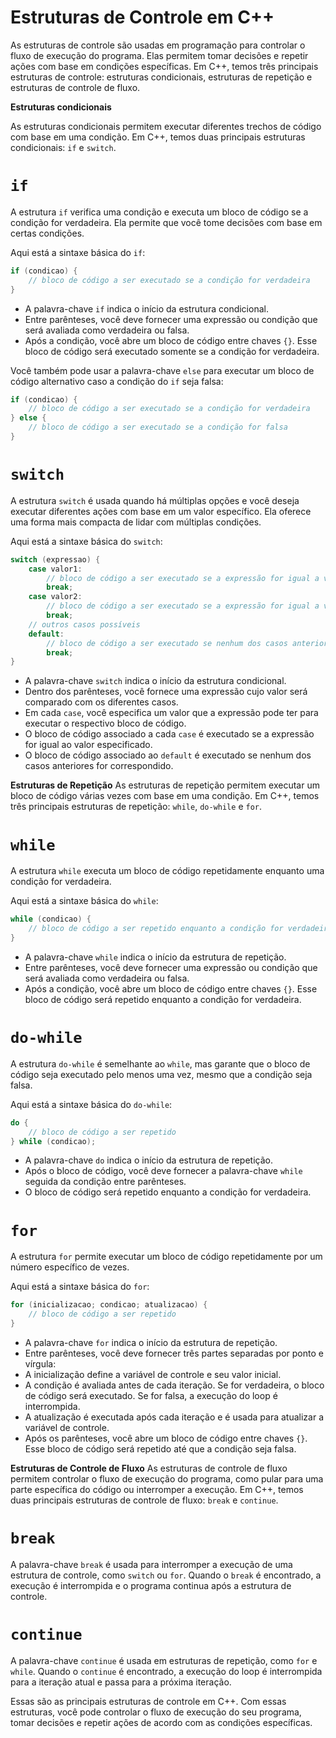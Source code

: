 # Estruturas de Controle em C++
As estruturas de controle são usadas em programação para controlar o fluxo de execução do programa. Elas permitem tomar decisões e repetir ações com base em condições específicas. Em C++, temos três principais estruturas de controle: estruturas condicionais, estruturas de repetição e estruturas de controle de fluxo.

**Estruturas condicionais**

As estruturas condicionais permitem executar diferentes trechos de código com base em uma condição. Em C++, temos duas principais estruturas condicionais: `if` e `switch`.

# `if`
A estrutura `if` verifica uma condição e executa um bloco de código se a condição for verdadeira. Ela permite que você tome decisões com base em certas condições.

Aqui está a sintaxe básica do `if`:
```C++
if (condicao) {
    // bloco de código a ser executado se a condição for verdadeira
}
```
+ A palavra-chave `if` indica o início da estrutura condicional.
+ Entre parênteses, você deve fornecer uma expressão ou condição que será avaliada como verdadeira ou falsa.
+ Após a condição, você abre um bloco de código entre chaves `{}`. Esse bloco de código será executado somente se a condição for verdadeira.

Você também pode usar a palavra-chave `else` para executar um bloco de código alternativo caso a condição do `if` seja falsa:
```C++
if (condicao) {
    // bloco de código a ser executado se a condição for verdadeira
} else {
    // bloco de código a ser executado se a condição for falsa
}
```

# `switch`

A estrutura `switch` é usada quando há múltiplas opções e você deseja executar diferentes ações com base em um valor específico. Ela oferece uma forma mais compacta de lidar com múltiplas condições.

Aqui está a sintaxe básica do `switch`:
```C++
switch (expressao) {
    case valor1:
        // bloco de código a ser executado se a expressão for igual a valor1
        break;
    case valor2:
        // bloco de código a ser executado se a expressão for igual a valor2
        break;
    // outros casos possíveis
    default:
        // bloco de código a ser executado se nenhum dos casos anteriores for correspondido
        break;
}
```
+ A palavra-chave `switch` indica o início da estrutura condicional.
+ Dentro dos parênteses, você fornece uma expressão cujo valor será comparado com os diferentes casos.
+ Em cada `case`, você especifica um valor que a expressão pode ter para executar o respectivo bloco de código.
+ O bloco de código associado a cada `case` é executado se a expressão for igual ao valor especificado.
+ O bloco de código associado ao `default` é executado se nenhum dos casos anteriores for correspondido.

**Estruturas de Repetição**
As estruturas de repetição permitem executar um bloco de código várias vezes com base em uma condição. Em C++, temos três principais estruturas de repetição: `while`, `do-while` e `for`.

# `while`
A estrutura `while` executa um bloco de código repetidamente enquanto uma condição for verdadeira.

Aqui está a sintaxe básica do `while`:
```C++
while (condicao) {
    // bloco de código a ser repetido enquanto a condição for verdadeira
}
```
+ A palavra-chave `while` indica o início da estrutura de repetição.
+ Entre parênteses, você deve fornecer uma expressão ou condição que será avaliada como verdadeira ou falsa.
+ Após a condição, você abre um bloco de código entre chaves `{}`. Esse bloco de código será repetido enquanto a condição for verdadeira.

# `do-while`
A estrutura `do-while` é semelhante ao `while`, mas garante que o bloco de código seja executado pelo menos uma vez, mesmo que a condição seja falsa.

Aqui está a sintaxe básica do `do-while`:
```C++
do {
    // bloco de código a ser repetido
} while (condicao);
```
+ A palavra-chave `do` indica o início da estrutura de repetição.
+ Após o bloco de código, você deve fornecer a palavra-chave `while` seguida da condição entre parênteses.
+ O bloco de código será repetido enquanto a condição for verdadeira.

# `for`
A estrutura `for` permite executar um bloco de código repetidamente por um número específico de vezes.

Aqui está a sintaxe básica do `for`:
```C++
for (inicializacao; condicao; atualizacao) {
    // bloco de código a ser repetido
}
```
+ A palavra-chave `for` indica o início da estrutura de repetição.
+ Entre parênteses, você deve fornecer três partes separadas por ponto e vírgula:
+ A inicialização define a variável de controle e seu valor inicial.
+ A condição é avaliada antes de cada iteração. Se for verdadeira, o bloco de código será executado. Se for falsa, a execução do loop é interrompida.
+ A atualização é executada após cada iteração e é usada para atualizar a variável de controle.
+ Após os parênteses, você abre um bloco de código entre chaves `{}`. Esse bloco de código será repetido até que a condição seja falsa.

**Estruturas de Controle de Fluxo**
As estruturas de controle de fluxo permitem controlar o fluxo de execução do programa, como pular para uma parte específica do código ou interromper a execução. Em C++, temos duas principais estruturas de controle de fluxo: `break` e `continue`.

# `break`

A palavra-chave `break` é usada para interromper a execução de uma estrutura de controle, como `switch` ou `for`. Quando o `break` é encontrado, a execução é interrompida e o programa continua após a estrutura de controle.

# `continue`

A palavra-chave `continue` é usada em estruturas de repetição, como `for` e `while`. Quando o `continue` é encontrado, a execução do loop é interrompida para a iteração atual e passa para a próxima iteração.

Essas são as principais estruturas de controle em C++. Com essas estruturas, você pode controlar o fluxo de execução do seu programa, tomar decisões e repetir ações de acordo com as condições específicas.
